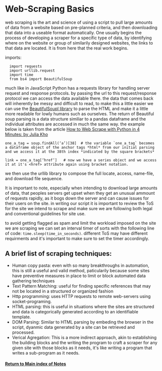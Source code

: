 # Web-Scraping Basics
web scraping is the art and science of using a script to pull large amounts of data from a website based on pre-planned criteria, and then downloading that data into a useable format automatically. One usually begins the process of developing a scraper for a specific type of data, by identifying where on the website or group of similarily designed websites, the links to that data are located. It is from here that the real work begins. 

imports:
```
  import requests
  import urllib.request
  import time
  from bs4 import BeautifulSoup

```

much like in JavaScript Python has a requests library for handling server request and response protocols. by passing the url to this request/response protocol we can access the data available there. the data that comes back will inherently be messy and difficult to read, to make this a little easier we can use the [BeautifulSoupl library](https://www.crummy.com/software/BeautifulSoup/bs4/doc/) to parse the HTML and make it a little more readable for lowly humans such as ourselves. The return of Beautiful soup parsing is a data structure similiar to a pandas dataframe and the individual attributes are accessed in much the same way. 
the example below is taken from the article [How to Web Scrape with Python in 4 Minutes: by Julia Kho](https://towardsdatascience.com/how-to-web-scrape-with-python-in-4-minutes-bc49186a8460)
```
one_a_tag = soup.findAll(‘a’)[38]  # the variable `one_a_tag` becomes a dataframe object of the anchor tags *html* from our initial parsing and we access it at the 38th index *indicated by the square brackets*

link = one_a_tag[‘href’]   # now we have a series object and we access it at it's <href> attribute again using bracket notation. 

```

we then use the urllib library to compose the full locate, access, name-file, and download file sequence. 

It is important to note, especially when intending to download large amounts of data, that peoples servers get upset when they get an unusual ammount of requests rapidly, as it bogs down the server and can cause issues for their users on the site. in writing our script it is important to review the ToS for the site we intend to scrape and make sure we are following both legal and conventional guidelines for site use. 

to avoid getting flagged as spam and limit the workload imposed on the site we are scraping we can set an interval timer of sorts with the following line of code:
`time.sleep(time_in_seconds)`. different ToS may have different requirments and it's important to make sure to set the timer accordingly. 

## A brief list of scraping techniques:
- Human copy pasta: even with so many breakthroughs in automation, this is still a useful and valid method, paticularily because some sites have preventive measures in place to limit or block automated data gathering techniques
- Text Pattern Matching: useful for finding specific references that may not be located in a structured or organized fashion
- Http programming: uses HTTP requests to remote web-servers using socket-programing. 
- HTML parsing: this is useful in situations where the sites are structured and data is categorically generated according to an identifiable template. 
- DOM Parsing: Similar to HTML parsing by embeding the browser in the script, dyanmic data generated by a site can be retrieved and processed.
- Verical Agregation: This is a more indirect approach, akin to establishing the building blocks and the writing the program to craft a scraper for any given site with those blocks as it needs, it's like writing a program that writes a sub-program as it needs.






#### [Return to Main index of Notes](./README.md)
